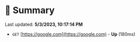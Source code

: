 # 📖 Summary
Last updated: **5/3/2023, 10:17:14 PM**

- `GET` [https://google.com](https://google.com) - **Up** (180ms)
